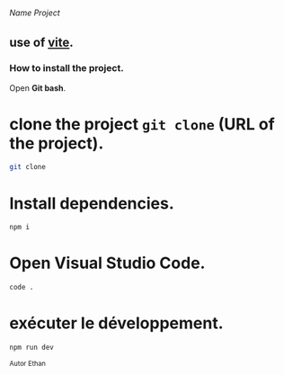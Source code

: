 ###### Name Project

## use of [vite](https://vitejs.dev/).

### How to install the project.

Open **Git bash**.

# clone the project `git clone` (URL of the project).

```bash
git clone
```

# Install dependencies.

```bash
npm i
```

# Open Visual Studio Code.

```bash
code .
```

# exécuter le développement.

```bash
npm run dev
```

<sup>Autor Ethan<sup>
